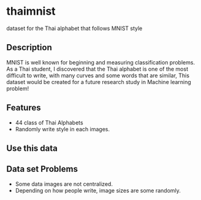 # thaimnist

dataset for the Thai alphabet that follows MNIST style

## Description

MNIST is well known for beginning and measuring classification problems. As a Thai student, I discovered that the Thai alphabet is one of the most difficult to write, with many curves and some words that are similar, This dataset would be created for a future research study in Machine learning problem!

## Features

-   44 class of Thai Alphabets
-   Randomly write style in each images.

## Use this data


## Data set Problems

-   Some data images are not centralized.
-   Depending on how people write, image sizes are some randomly.
